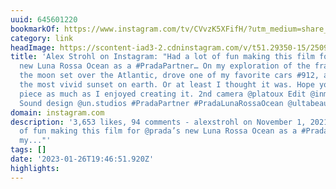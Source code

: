 ```yaml
---
uuid: 645601220
bookmarkOf: https://www.instagram.com/tv/CVvzK5XFifH/?utm_medium=share_sheet
category: link
headImage: https://scontent-iad3-2.cdninstagram.com/v/t51.29350-15/250914296_541321086957774_175170263006862307_n.jpg?stp=c326.582.545.545a_dst-jpg_s640x640&_nc_cat=103&ccb=1-7&_nc_sid=8ae9d6&_nc_ohc=wYXxypA0-WsAX-SZeKx&_nc_ht=scontent-iad3-2.cdninstagram.com&oh=00_AfBE_OoQP0tdatxg0TyGJu-xUTRaPj077R1omU8gZKWBgw&oe=65041E05
title: 'Alex Strohl on Instagram: "Had a lot of fun making this film for @prada’s
  new Luna Rossa Ocean as a #PradaPartner… On my exploration of the fragrance I saw
  the moon set over the Atlantic, drove one of my favorite cars #912, and witnessed
  the most vivid sunset on earth. Or at least I thought it was. Hope you enjoy this
  piece as much as I enjoyed creating it. 2nd camera @platoux Edit @inmistmediahouse
  Sound design @un.studios #PradaPartner #PradaLunaRossaOcean @ultabeauty"'
domain: instagram.com
description: '3,653 likes, 94 comments - alexstrohl on November 1, 2021: "Had a lot
  of fun making this film for @prada’s new Luna Rossa Ocean as a #PradaPartner… On
  my..."'
tags: []
date: '2023-01-26T19:46:51.920Z'
highlights: 
---
```



